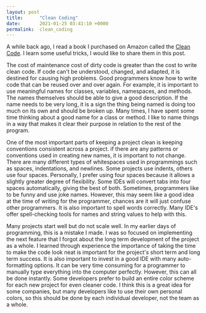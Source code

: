 ```yaml
---
layout: post
title:      "Clean Coding"
date:       2021-01-25 03:41:10 +0000
permalink:  clean_coding
---
```



A while back ago, I read a book I purchased on Amazon called the [Clean Code](https://www.amazon.com/Clean-Code-Handbook-Software-Craftsmanship/dp/0132350882/ref=sr_1_2?dchild=1&keywords=the+clean+coder&qid=1611545054&sr=8-2). I learn some useful tricks, I would like to share them in this post.

The cost of maintenance cost of dirty code is greater than the cost to write clean code. If code can't be understood, changed, and adapted, it is destined for causing high problems. Good programmers know how to write code that can be reused over and over again. For example, it is important to use meaningful names for classes, variables, namespaces, and methods. The names themselves should be able to give a good description. If the name needs to be very long, it is a sign the thing being named is doing too much on its own and should be broken up. Many times, I have spent some time thinking about a good name for a class or method. I like to name things in a way that makes it clear their purpose in relation to the rest of the program.

One of the most important parts of keeping a project clean is keeping conventions consistent across a project. if there are any patterns or conventions used in creating new names, it is important to not change. There are many different types of whitespaces used in programmings such as spaces, indentations, and newlines. Some projects use indents, others use four spaces. Personally, I prefer using four spaces because it allows a slightly greater degree of flexibility. Some IDEs will convert tabs into four spaces automatically, giving the best of both. Sometimes, programmers like to be funny and use joke names. However, this may seem like a good idea at the time of writing for the programmer, chances are it will just confuse other programmers. It is also important to spell words correctly.  Many IDE's offer spell-checking tools for names and string values to help with this. 

Many projects start well but do not scale well. In my earlier days of programming, this is a mistake I made. I was so focused on implementing the next feature that I forgot about the long term development of the project as a whole. I learned through experience the importance of taking the time to make the code look neat is important for the project's short term and long term success. It is also important to invest in a good IDE with many auto-formatting options. It can be very time consuming for a programmer to manually type everything into the computer perfectly. However, this can all be done instantly. Some developers prefer to build an entire color scheme for each new project for even cleaner code. I think this is a great idea for some companies, but many developers like to use their own personal colors, so this should be done by each individual developer, not the team as a whole.
